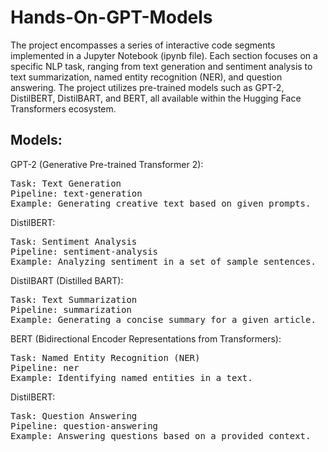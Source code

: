 # Hands-On-GPT-Models
The project encompasses a series of interactive code segments implemented in a Jupyter Notebook (ipynb file). Each section focuses on a specific NLP task, ranging from text generation and sentiment analysis to text summarization, named entity recognition (NER), and question answering. The project utilizes pre-trained models such as GPT-2, DistilBERT, DistilBART, and BERT, all available within the Hugging Face Transformers ecosystem.

## Models:

GPT-2 (Generative Pre-trained Transformer 2):
<pre>
Task: Text Generation
Pipeline: text-generation
Example: Generating creative text based on given prompts.
</pre>
DistilBERT:
<pre>
Task: Sentiment Analysis
Pipeline: sentiment-analysis
Example: Analyzing sentiment in a set of sample sentences.
</pre>
DistilBART (Distilled BART):
<pre>
Task: Text Summarization
Pipeline: summarization
Example: Generating a concise summary for a given article.
</pre>
BERT (Bidirectional Encoder Representations from Transformers):
<pre>
Task: Named Entity Recognition (NER)
Pipeline: ner
Example: Identifying named entities in a text.
</pre>
DistilBERT:
<pre>
Task: Question Answering
Pipeline: question-answering
Example: Answering questions based on a provided context.
</pre>
